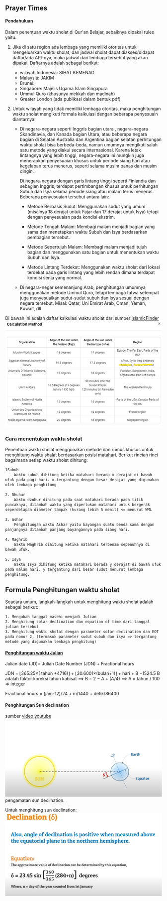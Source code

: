 ## Prayer Times

#### Pendahuluan
Dalam penentuan waktu sholat di Qur'an Belajar, sebaiknya dipakai rules yaitu:
1. Jika di satu region ada lembaga yang memiliki otoritas untuk mengeluarkan waktu sholat, dan jadwal sholat dapat diakses/didapat daftar/ada API-nya, maka jadwal dari lembaga tersebut yang akan dipakai. Daftarnya adalah sebagai berikut:
    - wilayah Indonesia: SIHAT KEMENAG
    - Malaysia: JAKIM
    - Brunei: 
    - Singapore: Majelis Ugama Islam Singapura
    - Ummul Quro (khusunya mekkah dan madinah)
    - Greater London (ada publikasi dalam bentuk pdf)

2. Untuk wilayah yang tidak memiliki lembaga otoritas, maka penghitungan waktu sholat mengikuti formala kalkulasi dengan beberapa penyesuain diantarnya:
    - Di negara-negara seperti Inggris bagian utara , negara-negara Skandinavia, dan Kanada bagian Utara, atau beberapa negara bagian di Selatan Australia dan Argentina bagian selatan  perhitungan waktu sholat bisa berbeda-beda, namun umumnya mengikuti salah satu metode yang diakui secara internasional. Karena letak lintangnya yang lebih tinggi, negara-negara ini mungkin juga menerapkan penyesuaian khusus untuk periode siang hari atau kegelapan terus menerus, seperti selama musim panas dan musim dingin.

        Di negara-negara dengan garis lintang tinggi seperti Finlandia dan sebagian Inggris, terdapat pertimbangan khusus untuk perhitungan Subuh dan Isya selama periode siang atau malam terus menerus. Beberapa penyesuaian tersebut antara lain:

        - Metode Berbasis Sudut:
            Menggunakan sudut yang umum (misalnya 18 derajat untuk Fajar dan 17 derajat untuk Isya) tetapi dengan penyesuaian pada kondisi ekstrim.

        - Metode Tengah Malam:
            Membagi malam menjadi bagian yang sama dan menetapkan waktu Subuh dan Isya berdasarkan pembagian tersebut.

        - Metode Sepertujuh Malam:
            Membagi malam menjadi tujuh bagian dan menggunakan satu bagian untuk menentukan waktu Subuh dan Isya.

        - Metode Lintang Terdekat:
            Menggunakan waktu sholat dari lokasi terdekat pada garis lintang yang lebih rendah dimana terdapat kondisi senja yang normal.

    - Di negara-negar semenanjung Arab, penghitungan umumnya menggunakan metode Ummul Quro, tetapi lembaga fatwa setempat juga menyesuaikan sudut-sudut subuh dan Isya sesuai dengan negara tersebut. Misal: Qatar, Uni Emirat Arab, Oman, Yaman, Kuwait, dll


Di bawah ini adalah daftar kalkulasi waktu sholat dari sumber [islamicFInder](https://islamicfinder.org)
![daftar list kalkulasi sudut sholat](list_of_methods.jpg "Daftar cara penghitungan sudut sholat")



### Cara menentukan waktu sholat

Penentuan waktu sholat menggunakan metode dan rumus khusus untuk menghitung waktu shalat berdasarkan posisi matahari. Berikut rincian rinci bagaimana setiap waktu sholat dihitung:

    1Subuh
        Waktu subuh dihitung ketika matahari berada x derajat di bawah ufuk pada pagi hari. x tergantung dengan besar derajat yang digunakan oleh lembaga penghitung

    2. Dhuhur
        Waktu dzuhur dihitung pada saat matahari berada pada titik puncaknya, ditambah waktu yang diperlukan matahari untuk bergerak seperdelapan diameter tampak (kurang lebih 5 menit) <= menurut WML

    3. Ashar
        Penghitungan waktu Ashar yaitu bayangan suatu benda sama dengan panjangnya ditambah panjang bayangannya pada siang hari.

    4. Maghrib
        Waktu Maghrib dihitung ketika matahari terbenam sepenuhnya di bawah ufuk.

    5. Isya
        Waktu Isya dihitung ketika matahari berada y derajat di bawah ufuk pada malam hari. y tergantung dari besar sudut menurut lembaga penghitung.


## Formula Penghitungan waktu sholat

Seacara umum, langkah-langkah untuk menghitung waktu sholat adalah sebagai berikut:

    1. Mengubah tanggal masehi menjadi Julian
    2. Menghitung solar declination dan equation of time dari tanggal julian tersebut
    3. Menghitung waktu sholat dengan parameter solar declination dan EOT pada nomor 2, (termasuk parameter sudut subuh dan isya => tergantung metode yang digunakan lembaga penghitung)


#### <u>Penghitungan waktu Julian</u>

Julian date (JD)= Julian Date Number (JDN) + Fractional hours 

JDN = ⌊365.25×( tahun +4716)⌋ + ⌊30.6001×(bulan+1)⌋ + hari + B −1524.5
    B adalah faktor koreksi tahun kabisat ==> B = 2 − A + (A/4) ==> A = tahun / 100 => integer

Fractional hours = (jam-12)/24 + m/1440 + detik/86400


#### Penghitungan Sun declination

sumber [video youtube](https://www.youtube.com/watch?v=ZALVBxzmPIk)
![Sun declination](sun_declination.jpg "Sun declination")
pengamatan sun declination.

Untuk menghitung sun declination:
![sun declination calculation](sun_declination_calculation.jpg "Penghitungan Sun Declination (aproksimasi)")